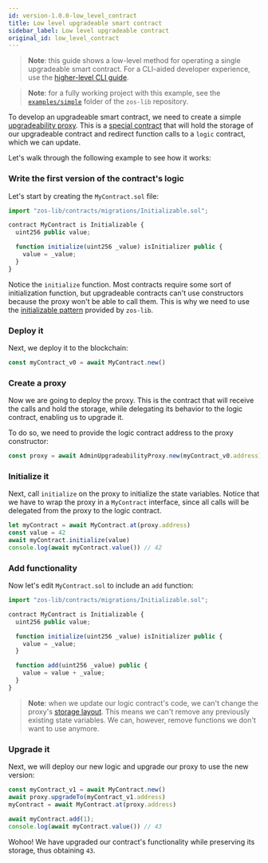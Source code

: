 ```yaml
---
id: version-1.0.0-low_level_contract
title: Low level upgradeable smart contract
sidebar_label: Low level upgradeable contract
original_id: low_level_contract
---
```


> **Note**: this guide shows a low-level method for operating a single upgradeable smart contract. For a CLI-aided developer experience, use the [higher-level CLI guide](setup.md).

> **Note**: for a fully working project with this example, see the [`examples/simple`](https://github.com/zeppelinos/zos-lib/tree/master/examples/simple) folder of the `zos-lib` repository.

To develop an upgradeable smart contract, we need to create a simple [upgradeability proxy](https://blog.zeppelinos.org/proxy-patterns/). This is a [special contract](proxies.md) that will hold the storage of our upgradeable contract and redirect function calls to a `logic` contract, which we can update.

Let's walk through the following example to see how it works:

### Write the first version of the contract's logic

Let's start by creating the `MyContract.sol` file:

```js
import "zos-lib/contracts/migrations/Initializable.sol";

contract MyContract is Initializable {
  uint256 public value;

  function initialize(uint256 _value) isInitializer public {
    value = _value;
  }
}
```

Notice the `initialize` function. Most contracts require some sort of initialization function, but upgradeable contracts can't use constructors because the proxy won't be able to call them. This is why we need to use the [initializable pattern](proxies.md#the-constructor-caveat) provided by `zos-lib`.

### Deploy it

Next, we deploy it to the blockchain:

```js
const myContract_v0 = await MyContract.new()
```

### Create a proxy

Now we are going to deploy the proxy. This is the contract that will receive the calls and hold the storage, while delegating its behavior to the logic contract, enabling us to upgrade it.

To do so, we need to provide the logic contract address to the proxy constructor:

```js
const proxy = await AdminUpgradeabilityProxy.new(myContract_v0.address)
```

### Initialize it

Next, call `initialize` on the proxy to initialize the state variables. Notice that we have to wrap the proxy in a `MyContract` interface, since all calls will be delegated from the proxy to the logic contract.

```js
let myContract = await MyContract.at(proxy.address)
const value = 42
await myContract.initialize(value)
console.log(await myContract.value()) // 42
```

### Add functionality

Now let's edit `MyContract.sol` to include an `add` function:

```js
import "zos-lib/contracts/migrations/Initializable.sol";

contract MyContract is Initializable {
  uint256 public value;

  function initialize(uint256 _value) isInitializer public {
    value = _value;
  }

  function add(uint256 _value) public {
    value = value + _value;
  }
}
```

> **Note**: when we update our logic contract's code, we can't change the proxy's [storage layout](proxies.md#unstructured-storage-proxies). This means we can't remove any previously existing state variables. We can, however, remove functions we don't want to use anymore.

### Upgrade it

Next, we will deploy our new logic and upgrade our proxy to use the new version:

```js
const myContract_v1 = await MyContract.new()
await proxy.upgradeTo(myContract_v1.address)
myContract = await MyContract.at(proxy.address)

await myContract.add(1);
console.log(await myContract.value()) // 43
```

Wohoo! We have upgraded our contract's functionality while preserving its storage, thus obtaining `43`.
